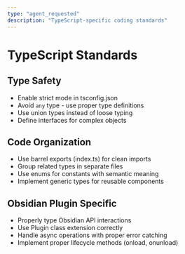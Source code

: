 ```yaml
---
type: "agent_requested"
description: "TypeScript-specific coding standards"
---
```

# TypeScript Standards

## Type Safety
- Enable strict mode in tsconfig.json
- Avoid `any` type - use proper type definitions
- Use union types instead of loose typing
- Define interfaces for complex objects

## Code Organization
- Use barrel exports (index.ts) for clean imports
- Group related types in separate files
- Use enums for constants with semantic meaning
- Implement generic types for reusable components

## Obsidian Plugin Specific
- Properly type Obsidian API interactions
- Use Plugin class extension correctly
- Handle async operations with proper error catching
- Implement proper lifecycle methods (onload, onunload)